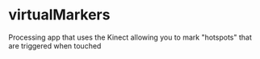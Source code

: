 virtualMarkers
==============

Processing app that uses the Kinect allowing you to mark "hotspots" that are triggered when touched